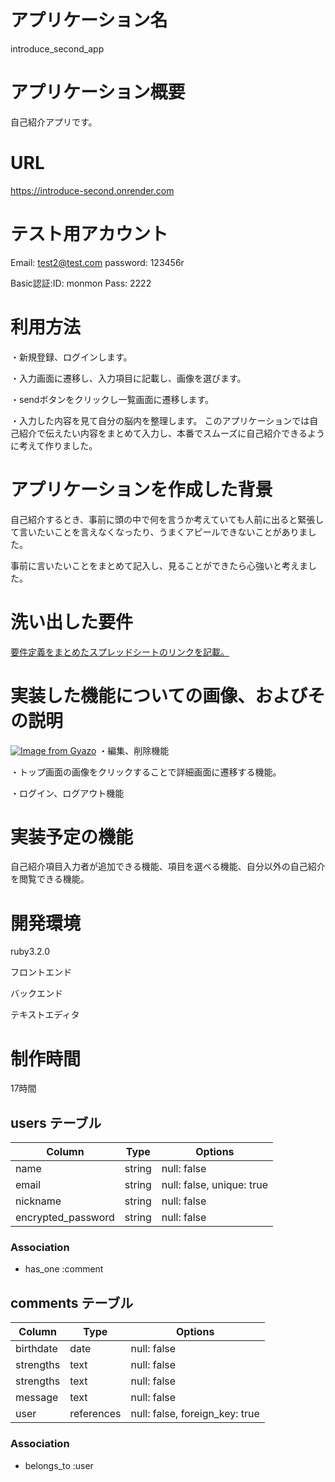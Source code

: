 # アプリケーション名 

introduce_second_app	

# アプリケーション概要

自己紹介アプリです。

# URL

 https://introduce-second.onrender.com

# テスト用アカウント	

Email: test2@test.com  password: 123456r

Basic認証:ID: monmon  Pass: 2222

# 利用方法	

・新規登録、ログインします。

・入力画面に遷移し、入力項目に記載し、画像を選びます。

・sendボタンをクリックし一覧画面に遷移します。

・入力した内容を見て自分の脳内を整理します。
このアプリケーションでは自己紹介で伝えたい内容をまとめて入力し、本番でスムーズに自己紹介できるように考えて作りました。
 
 # アプリケーションを作成した背景

自己紹介するとき、事前に頭の中で何を言うか考えていても人前に出ると緊張して言いたいことを言えなくなったり、うまくアピールできないことがありました。

事前に言いたいことをまとめて記入し、見ることができたら心強いと考えました。

# 洗い出した要件	
[要件定義をまとめたスプレッドシートのリンクを記載。](https://docs.google.com/spreadsheets/d/1xpGR9Ici7GeqiWS5a6ZpXX-ZTzDv5hhQgiAyyc77ZFM/edit#gid=1785908763)

# 実装した機能についての画像、およびその説明
[![Image from Gyazo](https://i.gyazo.com/8674ce22c476a7d8747c25c3e3e577c9.png)](https://gyazo.com/8674ce22c476a7d8747c25c3e3e577c9)
・編集、削除機能

・トップ画面の画像をクリックすることで詳細画面に遷移する機能。

・ログイン、ログアウト機能

# 実装予定の機能

 自己紹介項目入力者が追加できる機能、項目を選べる機能、自分以外の自己紹介を閲覧できる機能。


# 開発環境 

ruby3.2.0

フロントエンド

バックエンド

テキストエディタ

# 制作時間
 17時間







## users テーブル

| Column             | Type   | Options                   |
| ------------------ | ------ | ------------------------- |
| name               | string | null: false               |
| email              | string | null: false, unique: true |
| nickname           | string | null: false               |
| encrypted_password | string | null: false               |


### Association
- has_one :comment


## comments テーブル

| Column                  | Type       | Options                           |
| ----------------------  | -----------| ----------------------------------|
| birthdate               | date       | null: false                       |
| strengths               | text       | null: false                       |
| strengths              | text       | null: false                       |
| message                 | text       | null: false                       |
| user                    | references | null: false, foreign_key: true    |

### Association
- belongs_to :user